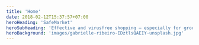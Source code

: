 ```yaml
---
title: 'Home'
date: 2018-02-12T15:37:57+07:00
heroHeading: 'SafeMarket'
heroSubHeading: 'Effective and virusfree shopping – especially for groups at risk'
heroBackground: 'images/gabrielle-ribeiro-EDztlsQAEIY-unsplash.jpg'
---
```

